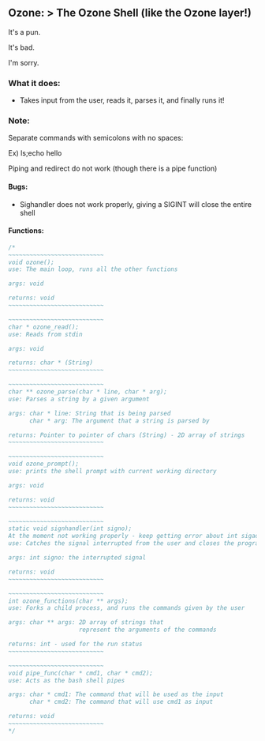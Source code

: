 ## Ozone: > The Ozone Shell (like the Ozone layer!)

It's a pun.

It's bad.

I'm sorry.


### What it does:
* Takes input from the user, reads it, parses it, and finally runs it!

### Note:
Separate commands with semicolons with no spaces:

  Ex) ls;echo hello

Piping and redirect do not work (though there is a pipe function)


#### Bugs:
* Sighandler does not work properly, giving a SIGINT will close the entire shell

#### Functions:
```c
/*
~~~~~~~~~~~~~~~~~~~~~~~~~~~
void ozone();
use: The main loop, runs all the other functions

args: void

returns: void
~~~~~~~~~~~~~~~~~~~~~~~~~~~

~~~~~~~~~~~~~~~~~~~~~~~~~~~
char * ozone_read();
use: Reads from stdin

args: void

returns: char * (String)
~~~~~~~~~~~~~~~~~~~~~~~~~~~

~~~~~~~~~~~~~~~~~~~~~~~~~~~
char ** ozone_parse(char * line, char * arg);
use: Parses a string by a given argument

args: char * line: String that is being parsed
      char * arg: The argument that a string is parsed by

returns: Pointer to pointer of chars (String) - 2D array of strings
~~~~~~~~~~~~~~~~~~~~~~~~~~~

~~~~~~~~~~~~~~~~~~~~~~~~~~~
void ozone_prompt();
use: prints the shell prompt with current working directory

args: void

returns: void
~~~~~~~~~~~~~~~~~~~~~~~~~~~

~~~~~~~~~~~~~~~~~~~~~~~~~~~
static void signhandler(int signo);
At the moment not working properly - keep getting error about int sigaddint
use: Catches the signal interrupted from the user and closes the program

args: int signo: the interrupted signal

returns: void
~~~~~~~~~~~~~~~~~~~~~~~~~~~

~~~~~~~~~~~~~~~~~~~~~~~~~~~
int ozone_functions(char ** args);
use: Forks a child process, and runs the commands given by the user

args: char ** args: 2D array of strings that
                    represent the arguments of the commands

returns: int - used for the run status
~~~~~~~~~~~~~~~~~~~~~~~~~~~

~~~~~~~~~~~~~~~~~~~~~~~~~~~
void pipe_func(char * cmd1, char * cmd2);
use: Acts as the bash shell pipes

args: char * cmd1: The command that will be used as the input
      char * cmd2: The command that will use cmd1 as input

returns: void
~~~~~~~~~~~~~~~~~~~~~~~~~~~
*/


```
